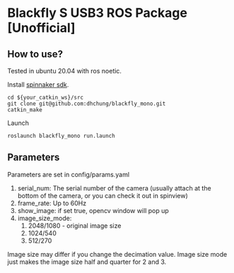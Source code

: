 # Blackfly S USB3 ROS Package [Unofficial]

## How to use?
Tested in ubuntu 20.04 with ros noetic.

Install [spinnaker sdk](https://www.flir.com/products/spinnaker-sdk/).

```ssh
cd ${your_catkin_ws}/src
git clone git@github.com:dhchung/blackfly_mono.git
catkin_make
```

Launch

```ssh
roslaunch blackfly_mono run.launch
```

## Parameters
Parameters are set in config/params.yaml
1. serial_num: The serial number of the camera (usually attach at the bottom of the camera, or you can check it out in spinview)
2. frame_rate: Up to 60Hz
3. show_image: if set true, opencv window will pop up
4. image_size_mode: 
   1. 2048/1080 - original image size
   2. 1024/540
   3. 512/270

Image size may differ if you change the decimation value.
Image size mode just makes the image size half and quarter for 2 and 3.